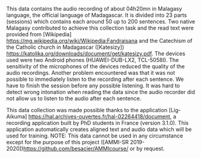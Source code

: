 This data contains the audio recording of about 04h20mn in Malagasy language, the official language of Madagascar. It is divided into 23 parts (sessions) which contains each around 50 up to 200 sentences. Two native Malagasy contributed to achieve this collection task and the read text were provided from [Wikipedia] <https://mg.wikipedia.org/wiki/Wikipedia:Fandraisana> and the Catechism of the Catholic church in Madagascar ([Katesizy]) <https://katolika.org/downloads/document/get/katesizy.pdf>. The devices used were two Android phones (HUAWEI-DUB-LX2, TCL-5058I). The sensitivity of the microphones of the devices reduced the quality of the audio recordings. Another problem encountered was that it was not possible to immediately listen to the recording after each sentence. We have to finish the session before any possible listening. It was hard to detect wrong intonation when reading the data since the audio recorder did not allow us to listen to the audio after each sentence.

This data collection was made possible thanks to the application [Lig-Aikuma] <https://hal.archives-ouvertes.fr/hal-02264418/document>, a recording application built by PhD students in France (version 3.1.0). This application automatically creates aligned text and audio data which will be used for training. 
NOTE: This data cannot be used in any circumstance except for the purpose of this project ([AMMI-SR 2019-2020])<https://github.com/besacier/AMMIcourse/> or by request.
